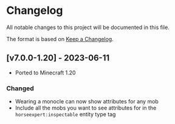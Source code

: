 # Changelog
All notable changes to this project will be documented in this file.

The format is based on [Keep a Changelog].

## [v7.0.0-1.20] - 2023-06-11
- Ported to Minecraft 1.20
### Changed
- Wearing a monocle can now show attributes for any mob
- Include all the mobs you want to see attributes for in the `horseexpert:inspectable` entity type tag

[Keep a Changelog]: https://keepachangelog.com/en/1.0.0/
